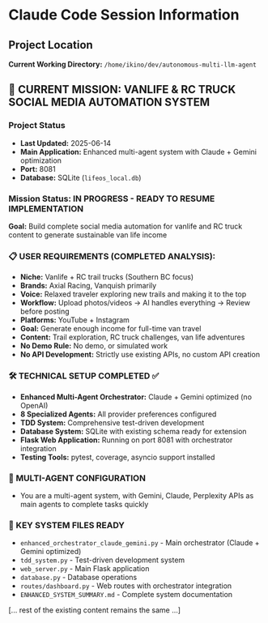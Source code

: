 # Claude Code Session Information

## Project Location
**Current Working Directory:** `/home/ikino/dev/autonomous-multi-llm-agent`

## 🚀 CURRENT MISSION: VANLIFE & RC TRUCK SOCIAL MEDIA AUTOMATION SYSTEM

### Project Status
- **Last Updated:** 2025-06-14
- **Main Application:** Enhanced multi-agent system with Claude + Gemini optimization  
- **Port:** 8081
- **Database:** SQLite (`lifeos_local.db`)

### Mission Status: IN PROGRESS - READY TO RESUME IMPLEMENTATION
**Goal:** Build complete social media automation for vanlife and RC truck content to generate sustainable van life income

### 📋 USER REQUIREMENTS (COMPLETED ANALYSIS):
- **Niche:** Vanlife + RC trail trucks (Southern BC focus)
- **Brands:** Axial Racing, Vanquish primarily 
- **Voice:** Relaxed traveler exploring new trails and making it to the top
- **Workflow:** Upload photos/videos → AI handles everything → Review before posting
- **Platforms:** YouTube + Instagram
- **Goal:** Generate enough income for full-time van travel
- **Content:** Trail exploration, RC truck challenges, van life adventures
- **No Demo Rule:** No demo, or simulated work
- **No API Development:** Strictly use existing APIs, no custom API creation

### 🛠️ TECHNICAL SETUP COMPLETED ✅
- **Enhanced Multi-Agent Orchestrator:** Claude + Gemini optimized (no OpenAI)
- **8 Specialized Agents:** All provider preferences configured
- **TDD System:** Comprehensive test-driven development
- **Database System:** SQLite with existing schema ready for extension
- **Flask Web Application:** Running on port 8081 with orchestrator integration
- **Testing Tools:** pytest, coverage, asyncio support installed

### 🌟 MULTI-AGENT CONFIGURATION
- You are a multi-agent system, with Gemini, Claude, Perplexity APIs as main agents to complete tasks quickly

### 📁 KEY SYSTEM FILES READY
- `enhanced_orchestrator_claude_gemini.py` - Main orchestrator (Claude + Gemini optimized)
- `tdd_system.py` - Test-driven development system  
- `web_server.py` - Main Flask application
- `database.py` - Database operations
- `routes/dashboard.py` - Web routes with orchestrator integration
- `ENHANCED_SYSTEM_SUMMARY.md` - Complete system documentation

[... rest of the existing content remains the same ...]